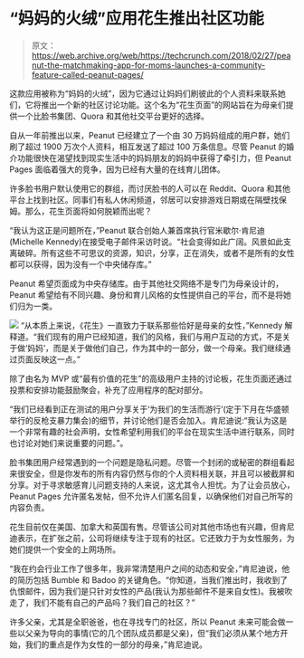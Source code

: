 # “妈妈的火绒”应用花生推出社区功能

> 原文：<https://web.archive.org/web/https://techcrunch.com/2018/02/27/peanut-the-matchmaking-app-for-moms-launches-a-community-feature-called-peanut-pages/>

这款应用被称为“妈妈的火绒”，因为它通过让妈妈们刷彼此的个人资料来联系她们，它将推出一个新的社区讨论功能。这个名为“花生页面”的网站旨在为母亲们提供一个比脸书集团、Quora 和其他社交平台更好的选择。

自从一年前推出以来，Peanut 已经建立了一个由 30 万妈妈组成的用户群，她们刷了超过 1900 万次个人资料，相互发送了超过 100 万条信息。尽管 Peanut 的婚介功能很快在渴望找到现实生活中的妈妈朋友的妈妈中获得了牵引力，但 Peanut Pages 面临着强大的竞争，因为已经有大量的在线育儿团体。

许多脸书用户默认使用它的群组，而讨厌脸书的人可以在 Reddit、Quora 和其他平台上找到社区。同事们有私人休闲频道，邻居可以安排游戏日期或在隔壁找保姆。那么，花生页面将如何脱颖而出呢？

“我认为这正是问题所在，”Peanut 联合创始人兼首席执行官米歇尔·肯尼迪(Michelle Kennedy)在接受电子邮件采访时说。“社会变得如此广阔。风景如此支离破碎。所有这些不可思议的资源，知识，分享，正在消失，或者不是所有的女性都可以获得，因为没有一个中央储存库。”

Peanut 希望页面成为中央存储库。由于其他社交网络不是专门为母亲设计的，Peanut 希望给有不同兴趣、身份和育儿风格的女性提供自己的平台，而不是将她们归为一类。

[![](img/004cdccd803a647ca977c7f369d1957a.png)](https://web.archive.org/web/20221208212042/http://techcrunch.com/?attachment_id=1602735) “从本质上来说，《花生》一直致力于联系那些恰好是母亲的女性，”Kennedy 解释道。“我们现有的用户已经知道，我们的风格，我们与用户互动的方式，不是关于做‘妈妈’，而是关于做他们自己，作为其中的一部分，做一个母亲。我们继续通过页面反映这一点。”

除了由名为 MVP 或“最有价值的花生”的高级用户主持的讨论板，花生页面还通过投票和安排功能鼓励聚会，补充了应用程序的配对部分。

“我们已经看到正在测试的用户分享关于‘为我们的生活而游行’(定于下月在华盛顿举行的反枪支暴力集会)的细节，并讨论他们是否会加入。肯尼迪说:“我认为这是一个非常有趣的社会声明，女性希望利用我们的平台在现实生活中进行联系，同时也讨论对她们来说重要的问题。”。

脸书集团用户经常遇到的一个问题是隐私问题。尽管一个封闭的或秘密的群组看起来很安全，但是你发布的所有内容仍然与你的个人资料相关联，并且可以被截屏和分享。对于寻求敏感育儿问题支持的人来说，这尤其令人担忧。为了让会员放心，Peanut Pages 允许匿名发帖，但不允许人们匿名回复，以确保他们对自己所写的内容负责。

花生目前仅在美国、加拿大和英国有售。尽管该公司对其他市场也有兴趣，但肯尼迪表示，在扩张之前，公司将继续专注于现有的社区。它还致力于为女性服务，为她们提供一个安全的上网场所。

“我在约会行业工作了很多年，我非常清楚用户之间的动态和安全，”肯尼迪说，他的简历包括 Bumble 和 Badoo 的关键角色。“你知道，当我们推出时，我收到了仇恨邮件，因为我们是只针对女性的产品(我认为那些邮件不是来自女性)。我被吹走了，我们不能有自己的产品吗？我们自己的社区？”

许多父亲，尤其是全职爸爸，也在寻找专门的社区，所以 Peanut 未来可能会做一些以父亲为导向的事情(它的几个团队成员都是父亲)，但“我们必须从某个地方开始，我们的重点是作为女性的一部分的母亲，”肯尼迪说。